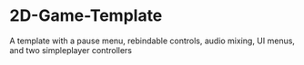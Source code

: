 # 2D-Game-Template
 A template with a pause menu, rebindable controls, audio mixing, UI menus, and two simpleplayer controllers
